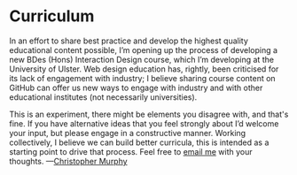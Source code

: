 Curriculum
==========

In an effort to share best practice and develop the highest quality educational content possible, I’m opening up the process of developing a new BDes (Hons) Interaction Design course, which I’m developing at the University of Ulster. Web design education has, rightly, been criticised for its lack of engagement with industry; I believe sharing course content on GitHub can offer us new ways to engage with industry and with other educational institutes (not necessarily universities).

This is an experiment, there might be elements you disagree with, and that's fine. If you have alternative ideas that you feel strongly about I’d welcome your input, but please engage in a constructive manner. Working collectively, I believe we can build better curricula, this is intended as a starting point to drive that process. Feel free to <a href="mailto:chris.murphy@ulster.ac.uk?subject=Open Curriculum on GitHub">email me</a> with your thoughts. —[Christopher Murphy](https://twitter.com/fehler)
